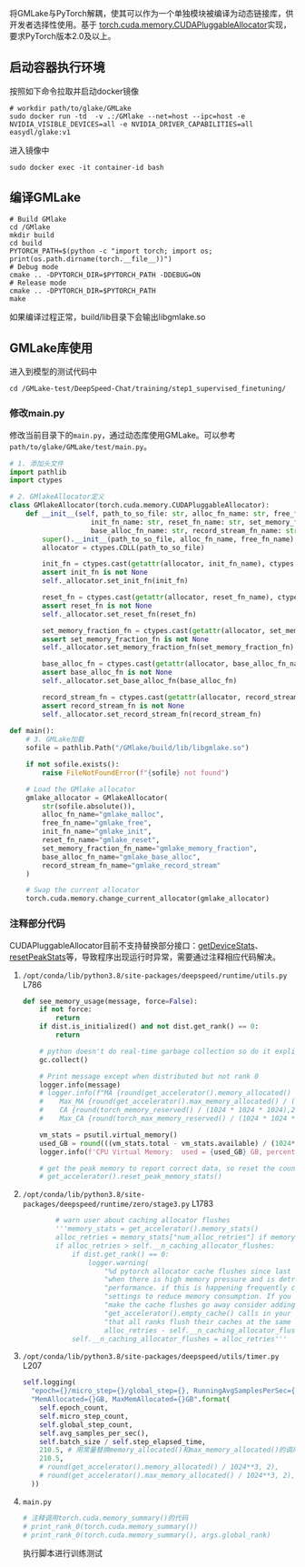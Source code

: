 将GMLake与PyTorch解耦，使其可以作为一个单独模块被编译为动态链接库，供开发者选择性使用。基于 [torch.cuda.memory.CUDAPluggableAllocator](https://pytorch.org/docs/2.0/generated/torch.cuda.CUDAPluggableAllocator.html#torch.cuda.CUDAPluggableAllocator)实现，要求PyTorch版本2.0及以上。

## 启动容器执行环境

按照如下命令拉取并启动docker镜像

```
# workdir path/to/glake/GMLake
sudo docker run -td  -v .:/GMlake --net=host --ipc=host -e NVIDIA_VISIBLE_DEVICES=all -e NVIDIA_DRIVER_CAPABILITIES=all easydl/glake:v1
```

进入镜像中

```
sudo docker exec -it container-id bash
```

## 编译GMLake

```shell
# Build GMlake 
cd /GMlake
mkdir build
cd build
PYTORCH_PATH=$(python -c "import torch; import os; print(os.path.dirname(torch.__file__))")
# Debug mode
cmake .. -DPYTORCH_DIR=$PYTORCH_PATH -DDEBUG=ON
# Release mode
cmake .. -DPYTORCH_DIR=$PYTORCH_PATH
make
```

如果编译过程正常，build/lib目录下会输出libgmlake.so

## GMLake库使用

进入到模型的测试代码中

```
cd /GMLake-test/DeepSpeed-Chat/training/step1_supervised_finetuning/
```

### 修改main.py

修改当前目录下的`main.py`，通过动态库使用GMLake。可以参考`path/to/glake/GMLake/test/main.py`。

```python
# 1. 添加头文件
import pathlib
import ctypes

# 2. GMlakeAllocator定义
class GMlakeAllocator(torch.cuda.memory.CUDAPluggableAllocator):
    def __init__(self, path_to_so_file: str, alloc_fn_name: str, free_fn_name: str, 
                    init_fn_name: str, reset_fn_name: str, set_memory_fraction_fn_name: str,
                    base_alloc_fn_name: str, record_stream_fn_name: str):
        super().__init__(path_to_so_file, alloc_fn_name, free_fn_name)
        allocator = ctypes.CDLL(path_to_so_file)

        init_fn = ctypes.cast(getattr(allocator, init_fn_name), ctypes.c_void_p).value
        assert init_fn is not None
        self._allocator.set_init_fn(init_fn)

        reset_fn = ctypes.cast(getattr(allocator, reset_fn_name), ctypes.c_void_p).value
        assert reset_fn is not None
        self._allocator.set_reset_fn(reset_fn)

        set_memory_fraction_fn = ctypes.cast(getattr(allocator, set_memory_fraction_fn_name), ctypes.c_void_p).value
        assert set_memory_fraction_fn is not None
        self._allocator.set_memory_fraction_fn(set_memory_fraction_fn)

        base_alloc_fn = ctypes.cast(getattr(allocator, base_alloc_fn_name), ctypes.c_void_p).value
        assert base_alloc_fn is not None
        self._allocator.set_base_alloc_fn(base_alloc_fn)

        record_stream_fn = ctypes.cast(getattr(allocator, record_stream_fn_name), ctypes.c_void_p).value
        assert record_stream_fn is not None
        self._allocator.set_record_stream_fn(record_stream_fn)
        
def main():
    # 3. GMLake加载
    sofile = pathlib.Path("/GMlake/build/lib/libgmlake.so")

    if not sofile.exists():
        raise FileNotFoundError(f"{sofile} not found")

    # Load the GMlake allocator
    gmlake_allocator = GMlakeAllocator(
        str(sofile.absolute()),
        alloc_fn_name="gmlake_malloc",
        free_fn_name="gmlake_free",
        init_fn_name="gmlake_init",
        reset_fn_name="gmlake_reset",
        set_memory_fraction_fn_name="gmlake_memory_fraction",
        base_alloc_fn_name="gmlake_base_alloc",
        record_stream_fn_name="gmlake_record_stream"
    )

    # Swap the current allocator
    torch.cuda.memory.change_current_allocator(gmlake_allocator)

```

### 注释部分代码

CUDAPluggableAllocator目前不支持替换部分接口：[getDeviceStats](https://github.com/pytorch/pytorch/blob/main/torch/csrc/cuda/CUDAPluggableAllocator.cpp#L194)、[resetPeakStats](https://github.com/pytorch/pytorch/blob/main/torch/csrc/cuda/CUDAPluggableAllocator.cpp#L209)等，导致程序出现运行时异常，需要通过注释相应代码解决。

1. `/opt/conda/lib/python3.8/site-packages/deepspeed/runtime/utils.py` L786

   ```python
   def see_memory_usage(message, force=False):
       if not force:
           return
       if dist.is_initialized() and not dist.get_rank() == 0:
           return
   
       # python doesn't do real-time garbage collection so do it explicitly to get the correct RAM reports
       gc.collect()
   
       # Print message except when distributed but not rank 0
       logger.info(message)
       # logger.info(f"MA {round(get_accelerator().memory_allocated() / (1024 * 1024 * 1024),2 )} GB \
       #    Max_MA {round(get_accelerator().max_memory_allocated() / (1024 * 1024 * 1024),2)} GB \
       #    CA {round(torch_memory_reserved() / (1024 * 1024 * 1024),2)} GB \
       #    Max_CA {round(torch_max_memory_reserved() / (1024 * 1024 * 1024))} GB ")
   
       vm_stats = psutil.virtual_memory()
       used_GB = round(((vm_stats.total - vm_stats.available) / (1024**3)), 2)
       logger.info(f'CPU Virtual Memory:  used = {used_GB} GB, percent = {vm_stats.percent}%')
   
       # get the peak memory to report correct data, so reset the counter for the next call
       # get_accelerator().reset_peak_memory_stats()
   ```

2. `/opt/conda/lib/python3.8/site-packages/deepspeed/runtime/zero/stage3.py` L1783

   ```python
           # warn user about caching allocator flushes
           '''memory_stats = get_accelerator().memory_stats()
           alloc_retries = memory_stats["num_alloc_retries"] if memory_stats != None else 0
           if alloc_retries > self.__n_caching_allocator_flushes:
               if dist.get_rank() == 0:
                   logger.warning(
                       "%d pytorch allocator cache flushes since last step. this happens "
                       "when there is high memory pressure and is detrimental to "
                       "performance. if this is happening frequently consider adjusting "
                       "settings to reduce memory consumption. If you are unable to "
                       "make the cache flushes go away consider adding "
                       "get_accelerator().empty_cache() calls in your training loop to ensure "
                       "that all ranks flush their caches at the same time",
                       alloc_retries - self.__n_caching_allocator_flushes)
               self.__n_caching_allocator_flushes = alloc_retries'''
   ```

3. `/opt/conda/lib/python3.8/site-packages/deepspeed/utils/timer.py` L207

   ```python
   self.logging(
     "epoch={}/micro_step={}/global_step={}, RunningAvgSamplesPerSec={}, CurrSamplesPerSec={}, "
     "MemAllocated={}GB, MaxMemAllocated={}GB".format(
       self.epoch_count,
       self.micro_step_count,
       self.global_step_count,
       self.avg_samples_per_sec(),
       self.batch_size / self.step_elapsed_time,
       210.5, # 用常量替换memory_allocated()和max_memory_allocated()的调用
       210.5,
       # round(get_accelerator().memory_allocated() / 1024**3, 2),
       # round(get_accelerator().max_memory_allocated() / 1024**3, 2),
     ))
   ```

4. `main.py`

   ```python
   # 注释调用torch.cuda.memory_summary()的代码
   # print_rank_0(torch.cuda.memory_summary())
   # print_rank_0(torch.cuda.memory_summary(), args.global_rank)
   ```

   执行脚本进行训练测试


